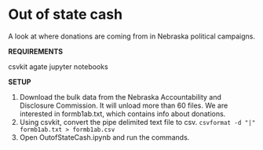 # Out of state cash

A look at where donations are coming from in Nebraska political campaigns. 


**REQUIREMENTS**

csvkit
agate
jupyter notebooks

**SETUP**

1. Download the bulk data from the Nebraska Accountability and Disclosure Commission. It will unload more than 60 files. We are interested in formb1ab.txt, which contains info about donations. 
2. Using csvkit, convert the pipe delimited text file to csv. `csvformat -d "|" formb1ab.txt > formb1ab.csv`
3. Open OutofStateCash.ipynb and run the commands.

